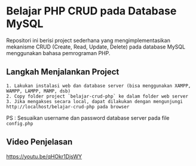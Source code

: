 # Belajar PHP CRUD pada Database MySQL

Repositori ini berisi project sederhana yang mengimplementasikan mekanisme CRUD (Create, Read, Update, Delete) pada database MySQL menggunakan bahasa pemrograman PHP.

## Langkah Menjalankan Project
```
1. Lakukan instalasi web dan database server (bisa menggunakan XAMPP, WAMPP, LAMPP, MAMP, dsb)
2. Copy folder project `belajar-crud-php` ke dalam folder web server
3. Jika mengakses secara local, dapat dilakukan dengan mengunjungi http://localhost/belajar-crud-php pada browser
```

PS : Sesuaikan username dan password database server pada file `config.php`

## Video Penjelasan
https://youtu.be/qHOkr1DjsWY
